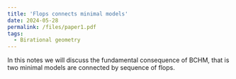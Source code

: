 ```yaml
---
title: 'Flops connects minimal models'
date: 2024-05-28
permalink: /files/paper1.pdf
tags:
  - Birational geometry
---
```


In this notes we will discuss the fundamental consequence of BCHM, that is two minimal models are connected by sequence of flops.

